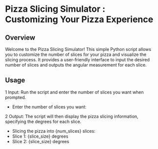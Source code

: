 # Pizza Slicing Simulator : Customizing Your Pizza Experience
## Overview
Welcome to the Pizza Slicing Simulator! This simple Python script allows you to customize the number of slices for your pizza and visualize the slicing process. It provides a user-friendly interface to input the desired number of slices and outputs the angular measurement for each slice.

## Usage
1 Input: Run the script and enter the number of slices you want when prompted.
* Enter the number of slices you want:

2 Output: The script will then display the pizza slicing information, specifying the degrees for each slice.
* Slicing the pizza into {num_slices} slices:
* Slice 1: {slice_size} degrees
* Slice 2: {slice_size} degrees
